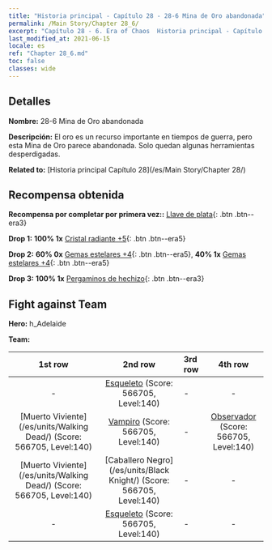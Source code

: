 ```yaml
---
title: "Historia principal - Capítulo 28 - 28-6 Mina de Oro abandonada"
permalink: /Main Story/Chapter 28_6/
excerpt: "Capítulo 28 - 6. Era of Chaos  Historia principal - Capítulo 28_6. 28-6 Mina de Oro abandonada"
last_modified_at: 2021-06-15
locale: es
ref: "Chapter 28_6.md"
toc: false
classes: wide
---
```


## Detalles

 **Nombre:** 28-6 Mina de Oro abandonada

 **Descripción:** El oro es un recurso importante en tiempos de guerra, pero esta Mina de Oro parece abandonada. Solo quedan algunas herramientas desperdigadas.

 **Related to:** [Historia principal Capítulo 28](/es/Main Story/Chapter 28/)

## Recompensa obtenida

 **Recompensa por completar por primera vez::** [Llave de plata](/ItemsES/con_693/){: .btn .btn--era3}

 **Drop 1:** **100% 1x** [Cristal radiante +5](/ItemsES/mat_101/){: .btn .btn--era5}

 **Drop 2:** **60% 0x** [Gemas estelares +4](/ItemsES/mat_93/){: .btn .btn--era5}, **40% 1x** [Gemas estelares +4](/ItemsES/mat_93/){: .btn .btn--era5}

 **Drop 3:** **100% 1x** [Pergaminos de hechizo](/ItemsES/con_694/){: .btn .btn--era3}


## Fight against Team
 **Hero:** h_Adelaide

 **Team:**


  | 1st row | 2nd row | 3rd row | 4th row |
  |:----:|:----:|:----|:----:|
  | - | [Esqueleto](/es/units/Skeleton/) (Score: 566705, Level:140)  | - | - |
  | [Muerto Viviente](/es/units/Walking Dead/) (Score: 566705, Level:140)  | [Vampiro](/es/units/Vampire/) (Score: 566705, Level:140)  | - | [Observador](/es/units/Beholder/) (Score: 566705, Level:140)  |
  | [Muerto Viviente](/es/units/Walking Dead/) (Score: 566705, Level:140)  | [Caballero Negro](/es/units/Black Knight/) (Score: 566705, Level:140)  | - | - |
  | - | [Esqueleto](/es/units/Skeleton/) (Score: 566705, Level:140)  | - | - |


